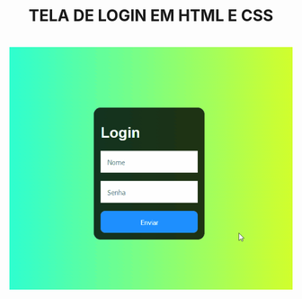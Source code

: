 
<h1 align="center">
  TELA DE LOGIN EM HTML E CSS
</h1>  

<h1 align="center">
  <img alt="Animacao" title="Tela de Login" src="Animação.gif"/>
</h1>  
